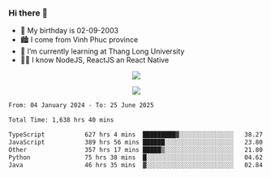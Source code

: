 ### Hi there 👋
- 🎂 My birthday is 02-09-2003
- 🏙️ I come from Vinh Phuc province
- 🌱 I’m currently learning at Thang Long University
- 🧑‍💻 I know NodeJS, ReactJS an React Native
<p align="center"><img src="https://github-readme-stats.vercel.app/api?username=tmquang0209&show_icons=true&theme=gradient"></p>
<p align="center"><img src="https://github-readme-stats.vercel.app/api/top-langs/?username=tmquang0209&hide=scss,css&langs_count=10"></p>
<!--START_SECTION:waka-->

```txt
From: 04 January 2024 - To: 25 June 2025

Total Time: 1,638 hrs 40 mins

TypeScript           627 hrs 4 mins  █████████▓░░░░░░░░░░░░░░░   38.27 %
JavaScript           389 hrs 56 mins ██████░░░░░░░░░░░░░░░░░░░   23.80 %
Other                357 hrs 17 mins █████▒░░░░░░░░░░░░░░░░░░░   21.80 %
Python               75 hrs 38 mins  █░░░░░░░░░░░░░░░░░░░░░░░░   04.62 %
Java                 46 hrs 35 mins  ▓░░░░░░░░░░░░░░░░░░░░░░░░   02.84 %
```

<!--END_SECTION:waka-->
